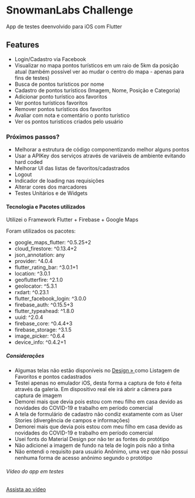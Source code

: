 # SnowmanLabs Challenge

App de testes deenvolvido para iOS com Flutter


## Features
 - Login/Cadastro via Facebook
 - Visualizar no mapa pontos turísticos em um raio de 5km da posição atual (também possível ver ao mudar o centro do mapa - apenas para fins de testes)
 - Busca de pontos turísticos por nome
 - Cadastro de pontos turísticos (Imagem, Nome, Posição e Categoria)
 - Adicionar ponto turístico aos favoritos
 - Ver pontos turísticos favoritos
 - Remover pontos turísticos dos favoritos
 - Avaliar com nota e comentário o ponto turístico
 - Ver os pontos turisticos criados pelo usuário
 
 ### Próximos passos?
  - Melhorar a estrutura de código componentizando melhor alguns pontos
  - Usar a APIKey dos serviços através de variáveis de ambiente evitando hard coded
  - Melhorar UI das listas de favoritos/cadastrados
  - Logout
  - Indicador de loading nas requisições
  - Alterar cores dos marcadores
  - Testes Unitários e de Widgets
 
 #### Tecnologia e Pacotes utilizados
 
Utilizei o Framework Flutter + Firebase + Google Maps

Foram utilizados os pacotes:
 - google_maps_flutter: ^0.5.25+2
 - cloud_firestore: ^0.13.4+2
 - json_annotation: any
 - provider: ^4.0.4
 - flutter_rating_bar: ^3.0.1+1
 - location: ^3.0.1
 - geoflutterfire: ^2.1.0
 - geolocator: ^5.3.1
 - rxdart: ^0.23.1
 - flutter_facebook_login: ^3.0.0
 - firebase_auth: ^0.15.5+3
 - flutter_typeahead: ^1.8.0
 - uuid: ^2.0.4
 - firebase_core: ^0.4.4+3
 - firebase_storage: ^3.1.5
 - image_picker: ^0.6.4
 - device_info: ^0.4.2+1
 
##### Considerações
 - Algumas telas não estão disponíveis no <a href="https://invis.io/84URZA9RTQF">
        Design »
    </a> como Listagem de Favoritos e pontos cadastrados
 - Testei apenas no emulador iOS, desta forma a captura de foto é feita através da galeria. Em dispositivo real ele irá abrir a câmera para captura de imagem
 - Demorei mais que devia pois estou com meu filho em casa devido as novidades do COVID-19 e trabalho em período comercial
 - A tela de formulário de cadastro não condiz exatamente com as User Stories (divergência de campos e informações)
 - Demorei mais que devia pois estou com meu filho em casa devido as novidades do COVID-19 e trabalho em período comercial
 - Usei fonts do Material Design por não ter as fontes do protótipo
 - Não adicionei a imagem de fundo na tela de login pois não a tinha
 - Não entendi o requisito para usuário Anônimo, uma vez que não possui nenhuma forma de acesso anônimo segundo o protótipo
 
 ###### Vídeo do app em testes
 [Assista ao vídeo](https://drive.google.com/file/d/12m_dfaqFDJTCUrLrDbl-H-Hcxz-hwB9c/view?usp=sharing)
